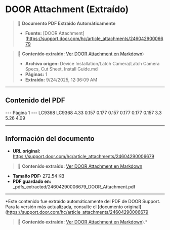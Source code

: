 # DOOR Attachment (Extraído)

> 📄 **Documento PDF Extraído Automáticamente**
> - **Fuente:** [DOOR Attachment](https://support.door.com/hc/article_attachments/24604290006679

> 📄 **Contenido extraído:** [Ver DOOR Attachment en Markdown](./24604290006679_DOOR_Attachment_extracted.md))
> - **Archivo origen:** Device Installation/Latch Camera/Latch Camera Specs, Cut Sheet, Install Guide.md
> - **Páginas:** 1
> - **Extraído:** 9/24/2025, 12:36:09 AM

---

## Contenido del PDF


--- Página 1 ---
LC9368 LC9368  4.33 0.157 0.177 0.157 0.177 0.177 0.157 3.3 5.26 4.09


---

## Información del documento

- **URL original:** https://support.door.com/hc/article_attachments/24604290006679

> 📄 **Contenido extraído:** [Ver DOOR Attachment en Markdown](./24604290006679_DOOR_Attachment_extracted.md)
- **Tamaño PDF:** 272.54 KB
- **PDF guardado en:** _pdfs_extracted/24604290006679_DOOR_Attachment.pdf

---

*Este contenido fue extraído automáticamente del PDF de DOOR Support. Para la versión más actualizada, consulte el [documento original](https://support.door.com/hc/article_attachments/24604290006679

> 📄 **Contenido extraído:** [Ver DOOR Attachment en Markdown](./24604290006679_DOOR_Attachment_extracted.md)).*
